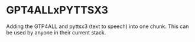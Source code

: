 # GPT4ALLxPYTTSX3
Adding the GTP4ALL and pyttsx3 (text to speech) into one chunk. This can be used by anyone in their current stack. 
